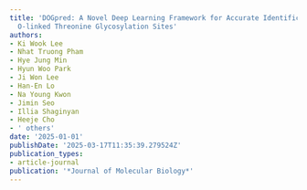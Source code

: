 ```yaml
---
title: 'DOGpred: A Novel Deep Learning Framework for Accurate Identification of Human
  O-linked Threonine Glycosylation Sites'
authors:
- Ki Wook Lee
- Nhat Truong Pham
- Hye Jung Min
- Hyun Woo Park
- Ji Won Lee
- Han-En Lo
- Na Young Kwon
- Jimin Seo
- Illia Shaginyan
- Heeje Cho
- ' others'
date: '2025-01-01'
publishDate: '2025-03-17T11:35:39.279524Z'
publication_types:
- article-journal
publication: '*Journal of Molecular Biology*'
---
```

